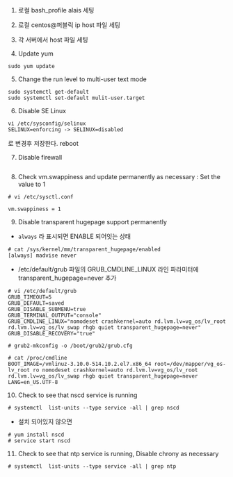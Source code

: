 1. 로컬 bash_profile alais 세팅

2. 로컬 centos@퍼블릭 ip host 파일 세팅

3. 각 서버에서 host 파일 세팅

4. Update yum
```
sudo yum update
```
5. Change the run level to multi-user text mode
```
sudo systemctl get-default
sudo systemctl set-default mulit-user.target
```
6. Disable SE Linux 
```
vi /etc/sysconfig/selinux
SELINUX=enforcing -> SELINUX=disabled
```
로 변경후 저장한다.
reboot

7. Disable firewall 
```
```

8. Check vm.swappiness and update permanently as necessary : Set the value to 1
```
# vi /etc/sysctl.conf

vm.swappiness = 1
```

9. Disable transparent hugepage support permanently
- `always` 라 표시되면 ENABLE 되어잇는 상태
```
# cat /sys/kernel/mm/transparent_hugepage/enabled
[always] madvise never
```

- /etc/default/grub 파일의 GRUB_CMDLINE_LINUX 라인 파라미터에 transparent_hugepage=never 추가
```
# vi /etc/default/grub
GRUB_TIMEOUT=5
GRUB_DEFAULT=saved
GRUB_DISABLE_SUBMENU=true
GRUB_TERMINAL_OUTPUT="console"
GRUB_CMDLINE_LINUX="nomodeset crashkernel=auto rd.lvm.lv=vg_os/lv_root rd.lvm.lv=vg_os/lv_swap rhgb quiet transparent_hugepage=never"
GRUB_DISABLE_RECOVERY="true"

# grub2-mkconfig -o /boot/grub2/grub.cfg

# cat /proc/cmdline
BOOT_IMAGE=/vmlinuz-3.10.0-514.10.2.el7.x86_64 root=/dev/mapper/vg_os-lv_root ro nomodeset crashkernel=auto rd.lvm.lv=vg_os/lv_root rd.lvm.lv=vg_os/lv_swap rhgb quiet transparent_hugepage=never LANG=en_US.UTF-8
```

10. Check to see that nscd service is running
```
# systemctl  list-units --type service -all | grep nscd
```
- 설치 되어있지 않으면 
```
# yum install nscd
# service start nscd
```

11. Check to see that ntp service is running, Disable chrony as necessary
```
# systemctl  list-units --type service -all | grep ntp
```
